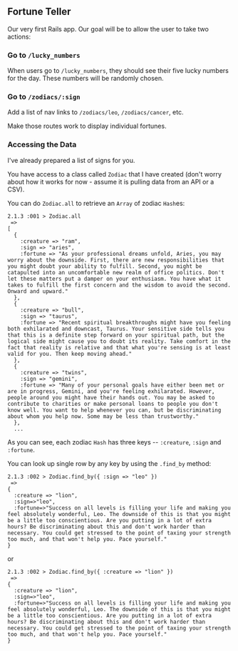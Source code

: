 ## Fortune Teller

Our very first Rails app. Our goal will be to allow the user to take two actions:

### Go to `/lucky_numbers`

When users go to `/lucky_numbers`, they should see their five lucky numbers for the day. These numbers will be randomly chosen.

### Go to `/zodiacs/:sign`

Add a list of nav links to `/zodiacs/leo`, `/zodiacs/cancer`, etc.

Make those routes work to display individual fortunes.

### Accessing the Data

I've already prepared a list of signs for you.

You have access to a class called `Zodiac` that I have created (don't worry about how it works for now - assume it is pulling data from an API or a CSV).

You can do `Zodiac.all` to retrieve an `Array` of zodiac `Hash`es:

    2.1.3 :001 > Zodiac.all
     =>
    [
      {
        :creature => "ram",
        :sign => "aries",
        :fortune => "As your professional dreams unfold, Aries, you may worry about the downside. First, there are new responsibilities that you might doubt your ability to fulfill. Second, you might be catapulted into an uncomfortable new realm of office politics. Don't let these matters put a damper on your enthusiasm. You have what it takes to fulfill the first concern and the wisdom to avoid the second. Onward and upward."
      },
      {
        :creature => "bull",
        :sign => "taurus",
        :fortune => "Recent spiritual breakthroughs might have you feeling both exhilarated and downcast, Taurus. Your sensitive side tells you that this is a definite step forward on your spiritual path, but the logical side might cause you to doubt its reality. Take comfort in the fact that reality is relative and that what you're sensing is at least valid for you. Then keep moving ahead."
      },
      {
        :creature => "twins",
        :sign => "gemini",
        :fortune => "Many of your personal goals have either been met or are in progress, Gemini, and you're feeling exhilarated. However, people around you might have their hands out. You may be asked to contribute to charities or make personal loans to people you don't know well. You want to help whenever you can, but be discriminating about whom you help now. Some may be less than trustworthy."
      },
      ...

As you can see, each zodiac `Hash` has three keys -- `:creature`, `:sign` and `:fortune`.

You can look up single row by any key by using the `.find_by` method:

    2.1.3 :002 > Zodiac.find_by({ :sign => "leo" })
     =>
    {
      :creature => "lion",
      :sign=>"leo",
      :fortune=>"Success on all levels is filling your life and making you feel absolutely wonderful, Leo. The downside of this is that you might be a little too conscientious. Are you putting in a lot of extra hours? Be discriminating about this and don't work harder than necessary. You could get stressed to the point of taxing your strength too much, and that won't help you. Pace yourself."
    }

or

    2.1.3 :002 > Zodiac.find_by({ :creature => "lion" })
     =>
    {
      :creature => "lion",
      :sign=>"leo",
      :fortune=>"Success on all levels is filling your life and making you feel absolutely wonderful, Leo. The downside of this is that you might be a little too conscientious. Are you putting in a lot of extra hours? Be discriminating about this and don't work harder than necessary. You could get stressed to the point of taxing your strength too much, and that won't help you. Pace yourself."
    }

